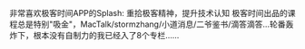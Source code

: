 [time]:<20180918>
非常喜欢极客时间APP的Splash: 重拾极客精神，提升技术认知
极客时间出品的课程总是特别"吸金"，MacTalk/stormzhang/小道消息/二爷鉴书/滴答滴答...轮番轰炸下，根本没有自制力的我已经入了8个专栏……
